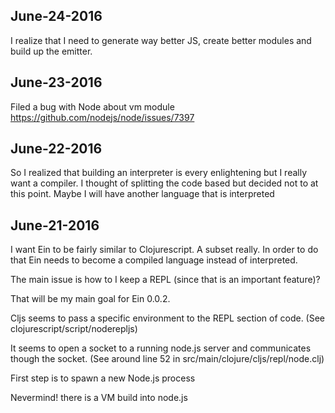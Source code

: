 June-24-2016
---
I realize that I need to generate way better JS, create better modules and build up the emitter.

June-23-2016
---
Filed a bug with Node about vm module
https://github.com/nodejs/node/issues/7397

June-22-2016
---
So I realized that building an interpreter is every enlightening but I really want a compiler.
I thought of splitting the code based but decided not to at this point.
Maybe I will have another language that is interpreted



June-21-2016
---
I want Ein to be fairly similar to Clojurescript.
A subset really.
In order to do that Ein needs to become a compiled language instead of interpreted.

The main issue is how to I keep a REPL (since that is an important feature)?

That will be my main goal for Ein 0.0.2.

Cljs seems to pass a specific environment to the REPL section of code.
(See clojurescript/script/noderepljs)

It seems to open a socket to a running node.js server and communicates though the socket.
(See around line 52 in src/main/clojure/cljs/repl/node.clj)

First step is to spawn a new Node.js process

Nevermind! there is a VM build into node.js
